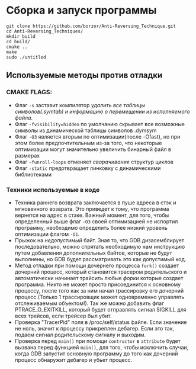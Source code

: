 # Сборка и запуск программы
```
git clone https://github.com/borzor/Anti-Reversing_Technique.git
cd Anti-Reversing_Techniques/
mkdir build
cd build/
cmake ..
make
sudo ./untitled
```

## Используемые методы против отладки
### CMAKE FLAGS:
* Флаг ```-s``` заставит компилятор *удалить все таблицы символов(.symtab) и информацию о 
перемещении из исполняемого файла*.
* Флаг ```-fvisibility=hidden``` по умолчанию скрывает все возможные символы
из динамической таблицы символов .dymsym
* Флаг ```-О3``` является вторым по оптимизации(после -Ofast), но при этом более предпочтительным
из-за того, что некоторые оптимизации могут значительно увеличить бинарный файл в размерах
* Флаг ```-funroll-loops``` отменяет *сворачивание* структур циклов
* Флаг ```-static```  предотвращает линковку с динамическими библиотеками

### Техники используемые в коде
* Техника раннего возврата заключается в пуше адреса в стэк и мгновенного возврата. 
Это приведет к тому, что программа вернется на адрес в стэке. Важный момент, для того, чтобы определенный выше флаг ```-O3```
своей оптимизацией не испортил программу, необходимо определить более низкий уровень оптимизации флагом ```-O1```.
* Прыжок на *недопустимый* байт. 3ная то, что GDB дизасемблирует последовательно, можно спрятать необходимую нам инструкцию
путем добавления дополнительных байтов, которые не будут выполнены, но GDB будет рассматривать это
как допустимый код.
* Метод отладки при помощи дочернего процесса  ```fork()``` создает дочерний процесс, который становится трасером родительского и 
автоматически начинает трайсить любые *форки* которые создает программа. Никто не может просто присоединится к основному процессу, после того как за ним
начал трассировку его дочерний процесс.(Только 1 трассировщик может одновременно управлять отслеживаемым объектом!). 
Так же можно добавить флаг PTRACE_O_EXITKILL, который будет отправлять сигнал SIGKILL для всех трейсов, если трейсер был убит. 
* Проверка "TracerPid" поля в /proc/self/status файле. Если значение не ноль, значит к процессу прикреплен дебагер. 
Если это так, подаем сигнал родительскому сигналу и выходим.
* Проверка перед ```main()``` при помощи ```contructor``` в ```attribute``` будет вызвана перед функцией ```main()```, для того,
чтобы исключить случаи, когда GDB запустит основную программу до того как дочерний процесс обнаружит дебагер и убьет процесс. 
